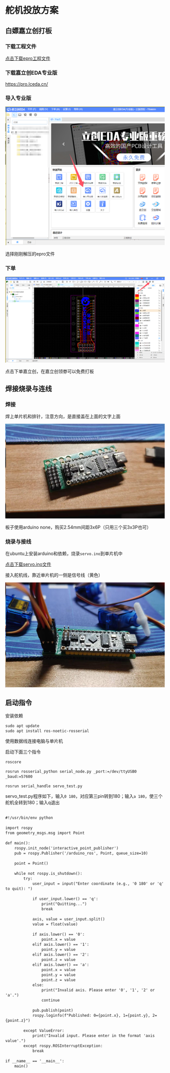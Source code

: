 # 舵机投放方案

## 白嫖嘉立创打板

### 下载工程文件

<a href="/ProProject_NANO转舵机控制板.epro" download>点击下载epro工程文件</a>

### 下载嘉立创EDA专业版

https://pro.lceda.cn/

### 导入专业版

![](assets/2.png)

选择刚刚解压的epro文件

### 下单

![](assets/3.png)

点击下单嘉立创，在嘉立创领劵可以免费打板

## 焊接烧录与连线

### 焊接

焊上单片机和排针，注意方向，是直接盖在上面的文字上面

![](assets/4.png)

板子使用arduino none，购买2.54mm间距3x6P（只用三个买3x3P也可）

### 烧录与接线

在ubuntu上安装arduino和依赖，烧录`servo.ino`到单片机中

<a href="/servo.ino" download>点击下载servo.ino文件</a>

接入舵机线，靠近单片机的一侧是信号线（黄色）

![](assets/5.png)

## 启动指令

安装依赖

```
sudo apt update
sudo apt install ros-noetic-rosserial
```

使用数据线连接电脑与单片机

启动下面三个指令

```
roscore
```

```
rosrun rosserial_python serial_node.py _port:=/dev/ttyUSB0 _baud:=57600
```

```
rosrun serial_handle servo_test.py
```

servo_test.py程序如下，输入`0 180`，对应第三pin转到180；输入`a 180`，使三个舵机全转到180；输入q退出

```
      
#!/usr/bin/env python

import rospy
from geometry_msgs.msg import Point

def main():
    rospy.init_node('interactive_point_publisher')
    pub = rospy.Publisher('/arduino_ros', Point, queue_size=10)

    point = Point()
    
    while not rospy.is_shutdown():
        try:
            user_input = input("Enter coordinate (e.g., '0 180' or 'q' to quit): ")
            
            if user_input.lower() == 'q':
                print("Quitting...")
                break
            
            axis, value = user_input.split()
            value = float(value)
            
            if axis.lower() == '0':
                point.x = value
            elif axis.lower() == '1':
                point.y = value
            elif axis.lower() == '2':
                point.z = value
            elif axis.lower() == 'a':
                point.x = value
                point.y = value
                point.z = value
            else:
                print("Invalid axis. Please enter '0', '1', '2' or 'a'.")
                continue
            
            pub.publish(point)
            rospy.loginfo(f"Published: 0={point.x}, 1={point.y}, 2={point.z}")
        
        except ValueError:
            print("Invalid input. Please enter in the format 'axis value'.")
        except rospy.ROSInterruptException:
            break

if __name__ == '__main__':
    main()
```


